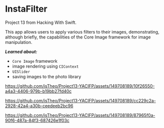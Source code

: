 # InstaFilter

Project 13 from Hacking With Swift.

This app allows users to apply various filters to their images, demonstrating, although briefly, the capabilities of the Core Image framework for image manipulation.

***Learned about:***
- `Core Image` framework
- image rendering using `CIContext`
- `UISlider`
- saving images to the photo library



https://github.com/isTheo/Project13-YACIFP/assets/149708189/10f26550-a4a3-4406-979b-b19bb27fd40c

https://github.com/isTheo/Project13-YACIFP/assets/149708189/cc229c2a-2928-42a4-a30b-ceedeeb2bc96

https://github.com/isTheo/Project13-YACIFP/assets/149708189/87965f0a-90f6-487a-84f3-687426e1f03c


